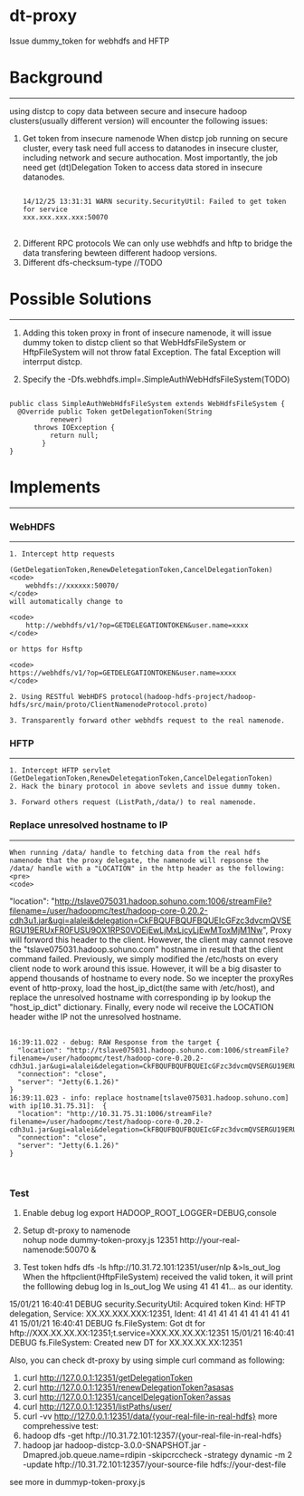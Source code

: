 dt-proxy
===========

Issue dummy_token for webhdfs and HFTP

# Background
**********************

using distcp to copy data between secure and insecure hadoop clusters(usually
        different version) will encounter the following issues:
1. Get token from insecure namenode
   When distcp job running on secure cluster, every task need full access to
   datanodes in insecure cluster, including network and secure authocation. Most
   importantly, the job need get (dt)Delegation Token to access data stored in insecure
   datanodes.
   <pre>
   <code>
   14/12/25 13:31:31 WARN security.SecurityUtil: Failed to get token for service
   xxx.xxx.xxx.xxx:50070
   </code>
   </pre>
2. Different RPC protocols
    We can only use webhdfs and hftp to bridge the data transfering bewteen different hadoop versions.
3. Different dfs-checksum-type
    //TODO
    

# Possible Solutions
*********************

1. Adding this token proxy in front of insecure namenode, it will issue dummy
   token to distcp client so that WebHdfsFileSystem or HftpFileSystem will not
   throw fatal Exception. The fatal Exception will interrput distcp.  

2. Specify the -Dfs.webhdfs.impl=<classpath>.SimpleAuthWebHdfsFileSystem(TODO) 
<p>
<code>
public class SimpleAuthWebHdfsFileSystem extends WebHdfsFileSystem {
  @Override public Token<DelegationTokenIdentifier> getDelegationToken(String
          renewer)
      throws IOException {
          return null;
        }
}
</code>
</p>


# Implements
****************
### WebHDFS
****************

    1. Intercept http requests
    
    (GetDelegationToken,RenewDeletegationToken,CancelDelegationToken)
    <code>
        webhdfs://xxxxxx:50070/
    </code>
    will automatically change to 
    
    <code>
        http://webhdfs/v1/?op=GETDELEGATIONTOKEN&user.name=xxxx
    </code>
    
    or https for Hsftp
    
    <code>
    https://webhdfs/v1/?op=GETDELEGATIONTOKEN&user.name=xxxx
    </code>
    
    2. Using RESTful WebHDFS protocol(hadoop-hdfs-project/hadoop-hdfs/src/main/proto/ClientNamenodeProtocol.proto)
    
    3. Transparently forward other webhdfs request to the real namenode.

### HFTP
***************

    1. Intercept HFTP servlet
    (GetDelegationToken,RenewDeletegationToken,CancelDelegationToken)
    2. Hack the binary protocol in above sevlets and issue dummy token.
    
    3. Forward others request (ListPath,/data/) to real namenode. 

### Replace unresolved hostname to IP
****************
    When running /data/ handle to fetching data from the real hdfs namenode that the proxy delegate, the namenode will repsonse the /data/ handle with a "LOCATION" in the http header as the following:
    <pre>
    <code>
  "location": "http://tslave075031.hadoop.sohuno.com:1006/streamFile?filename=/user/hadoopmc/test/hadoop-core-0.20.2-cdh3u1.jar&ugi=alalei&delegation=CkFBQUFBQUFBQUEIcGFzc3dvcmQVSERGU19ERUxFR0FUSU9OX1RPS0VOEjEwLjMxLjcyLjEwMToxMjM1Nw",
    </code>
    </pre>
  Proxy will forword this header to the client.
  However, the client may cannot resove the "tslave075031.hadoop.sohuno.com" hostname in result that the client command failed. 
  Previously, we simply modified the /etc/hosts on every client node to work around this issue. However, it will be a big disaster to append thousands of hostname to every node.
  So we incepter the proxyRes event of http-proxy, load the host_ip_dict(the same with /etc/host), and replace the unresolved hostname with corresponding ip by lookup the "host_ip_dict" dictionary. Finally, every node wil receive the LOCATION header withe IP not the unresolved hostname.
  <pre>
  <code>
16:39:11.022 - debug: RAW Response from the target {
  "location": "http://tslave075031.hadoop.sohuno.com:1006/streamFile?filename=/user/hadoopmc/test/hadoop-core-0.20.2-cdh3u1.jar&ugi=alalei&delegation=CkFBQUFBQUFBQUEIcGFzc3dvcmQVSERGU19ERUxFR0FUSU9OX1RPS0VOEjEwLjMxLjcyLjEwMToxMjM1Nw",
  "connection": "close",
  "server": "Jetty(6.1.26)"
}
16:39:11.023 - info: replace hostname[tslave075031.hadoop.sohuno.com] with ip[10.31.75.31]:  {
  "location": "http://10.31.75.31:1006/streamFile?filename=/user/hadoopmc/test/hadoop-core-0.20.2-cdh3u1.jar&ugi=alalei&delegation=CkFBQUFBQUFBQUEIcGFzc3dvcmQVSERGU19ERUxFR0FUSU9OX1RPS0VOEjEwLjMxLjcyLjEwMToxMjM1Nw",
  "connection": "close",
  "server": "Jetty(6.1.26)"
}
  </code>
  </pre>
 
### Test
1. Enable debug log
export HADOOP_ROOT_LOGGER=DEBUG,console

2. Setup dt-proxy to namenode  
nohup node dummy-token-proxy.js 12351 http://your-real-namenode:50070 &

3. Test token
hdfs dfs -ls hftp://10.31.72.101:12351/user/nlp &>ls_out_log
When the hftpclient(HftpFileSystem) received the valid token, it will print the folllowing debug log in ls_out_log
We using 41 41 41... as our identity.

15/01/21 16:40:41 DEBUG security.SecurityUtil: Acquired token Kind: HFTP delegation, Service: XX.XX.XXX.XXX:12351, Ident: 41 41 41 41 41 41 41 41 41 41
15/01/21 16:40:41 DEBUG fs.FileSystem: Got dt for hftp://XXX.XX.XX.XX:12351;t.service=XXX.XX.XX.XX:12351
15/01/21 16:40:41 DEBUG fs.FileSystem: Created new DT for XX.XX.XX.XX:12351



Also, you can check dt-proxy by using simple curl command as following:
1. curl http://127.0.0.1:12351/getDelegationToken
2. curl http://127.0.0.1:12351/renewDelegationToken?asasas
3. curl http://127.0.0.1:12351/cancelDelegationToken?assas
4. curl http://127.0.0.1:12351/listPaths/user/
5. curl -vv http://127.0.0.1:12351/data/{your-real-file-in-real-hdfs}
more comprehessive test: 
1. hadoop dfs -get  hftp://10.31.72.101:12357/{your-real-file-in-real-hdfs} 
2. hadoop jar hadoop-distcp-3.0.0-SNAPSHOT.jar -Dmapred.job.queue.name=rdipin -skipcrccheck -strategy dynamic -m 2 -update  hftp://10.31.72.101:12357/your-source-file hdfs://your-dest-file

see more in dummyp-token-proxy.js
